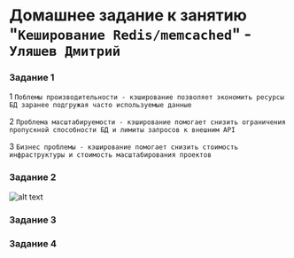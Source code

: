 # Домашнее задание к занятию "`Кеширование Redis/memcached`" - `Уляшев Дмитрий`



### Задание 1

1 `Поблемы производительности - кэширование позволяет экономить ресурсы БД заранее подгружая часто используемые данные`

2 `Проблема масштабируемости - кэширование помогает снизить ограничения пропускной способности БД и лимиты запросов к внешним API`

3 `Бизнес проблемы - кэширование помогает снизить стоимость инфраструктуры и стоимость масштабирования проектов`




### Задание 2


![alt text]([http://url/to/img.png](https://github.com/slav1power/sys-pattern-homework/blob/main/img/1.jpg))




### Задание 3





### Задание 4





